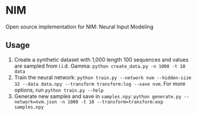 # NIM
Open source implementation for NIM: Neural Input Modeling

## Usage

1. Create a synthetic dataset with 1,000 length 100 sequences and values are sampled from i.i.d. Gamma: `python create_data.py -n 1000 -t 10 data`
2. Train the neural network: `python train.py --network nvm --hidden-size 32 --data data.npy --transform transform:log --save nvm`. For more options, run `python train.py --help`
3. Generate new samples and save in `samples.npy`: `python generate.py --network=nvm.json -n 1000 -t 10 --transform=transform:exp samples.npy`
